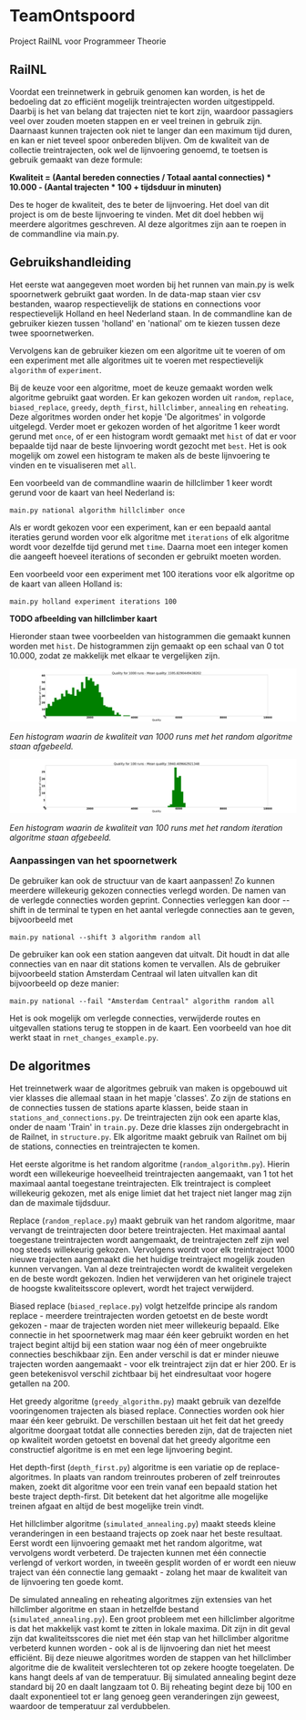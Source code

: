 # TeamOntspoord
Project RailNL voor Programmeer Theorie

## RailNL

Voordat een treinnetwerk in gebruik genomen kan worden, is het de bedoeling dat zo efficiënt mogelijk treintrajecten worden uitgestippeld. Daarbij is het van belang dat trajecten niet te kort zijn, waardoor passagiers veel over zouden moeten stappen en er veel treinen in gebruik zijn. Daarnaast kunnen trajecten ook niet te langer dan een maximum tijd duren, en kan er niet teveel spoor onbereden blijven. Om de kwaliteit van de collectie treintrajecten, ook wel de lijnvoering genoemd, te toetsen is gebruik gemaakt van deze formule:

**Kwaliteit = (Aantal bereden connecties / Totaal aantal connecties) * 10.000 - (Aantal trajecten * 100 + tijdsduur in minuten)**

Des te hoger de kwaliteit, des te beter de lijnvoering. Het doel van dit project is om de beste lijnvoering te vinden. Met dit doel hebben wij meerdere algoritmes geschreven. Al deze algoritmes zijn aan te roepen in de commandline via main.py. 

## Gebruikshandleiding

Het eerste wat aangegeven moet worden bij het runnen van main.py is welk spoornetwerk gebruikt gaat worden. In de data-map staan vier csv bestanden, waarop respectievelijk de stations en connections voor respectievelijk Holland en heel Nederland staan. In de commandline kan de gebruiker kiezen tussen 'holland' en 'national' om te kiezen tussen deze twee spoornetwerken.

Vervolgens kan de gebruiker kiezen om een algoritme uit te voeren of om een experiment met alle algoritmes uit te voeren met respectievelijk `algorithm` of `experiment`.

Bij de keuze voor een algoritme, moet de keuze gemaakt worden welk algoritme gebruikt gaat worden. Er kan gekozen worden uit `random`, `replace`, `biased_replace`, `greedy`, `depth_first`, `hillclimber`, `annealing` en `reheating`. Deze algoritmes worden onder het kopje 'De algoritmes' in volgorde uitgelegd. Verder moet er gekozen worden of het algoritme 1 keer wordt gerund met `once`, of er een histogram wordt gemaakt met `hist` of dat er voor bepaalde tijd naar de beste lijnvoering wordt gezocht met `best`. Het is ook mogelijk om zowel een histogram te maken als de beste lijnvoering te vinden en te visualiseren met `all`. 

Een voorbeeld van de commandline waarin de hillclimber 1 keer wordt gerund voor de kaart van heel Nederland is: 
```
main.py national algorithm hillclimber once
```

Als er wordt gekozen voor een experiment, kan er een bepaald aantal iteraties gerund worden voor elk algoritme met `iterations` of elk algoritme wordt voor dezelfde tijd gerund met `time`. Daarna moet een integer komen die aangeeft hoeveel iterations of seconden er gebruikt moeten worden.

Een voorbeeld voor een experiment met 100 iterations voor elk algoritme op de kaart van alleen Holland is: 
```
main.py holland experiment iterations 100
```

**TODO afbeelding van hillclimber kaart**

Hieronder staan twee voorbeelden van histogrammen die gemaakt kunnen worden met `hist`. De histogrammen zijn gemaakt op een schaal van 0 tot 10.000, zodat ze makkelijk met elkaar te vergelijken zijn.

![Histogram van Random](docs/random_long_hist.png "Random_Hist")

*Een histogram waarin de kwaliteit van 1000 runs met het random algoritme staan afgebeeld.*

![Histogram van Random Replace](docs/random_iteration_1000.png "Random_Replace_Hist")

*Een histogram waarin de kwaliteit van 100 runs met het random iteration algoritme staan afgebeeld.*


### Aanpassingen van het spoornetwerk

De gebruiker kan ook de structuur van de kaart aanpassen! Zo kunnen meerdere willekeurig gekozen connecties verlegd worden. De namen van de verlegde connecties worden geprint. Connecties verleggen kan door --shift in de terminal te typen en het aantal verlegde connecties aan te geven, bijvoorbeeld met 
```
main.py national --shift 3 algorithm random all
```

De gebruiker kan ook een station aangeven dat uitvalt. Dit houdt in dat alle connecties van en naar dit stations komen te vervallen. Als de gebruiker bijvoorbeeld station Amsterdam Centraal wil laten uitvallen kan dit bijvoorbeeld op deze manier:
```
main.py national --fail "Amsterdam Centraal" algorithm random all
``` 

Het is ook mogelijk om verlegde connecties, verwijderde routes en uitgevallen stations terug te stoppen in de kaart. Een voorbeeld van hoe dit werkt staat in `rnet_changes_example.py`. 

## De algoritmes

Het treinnetwerk waar de algoritmes gebruik van maken is opgebouwd uit vier klasses die allemaal staan in het mapje 'classes'. Zo zijn de stations en de connecties tussen de stations aparte klassen, beide staan in `stations_and_connections.py`. De treintrajecten zijn ook een aparte klas, onder de naam 'Train' in `train.py`. Deze drie klasses zijn ondergebracht in de Railnet, in `structure.py`. Elk algoritme maakt gebruik van Railnet om bij de stations, connecties en treintrajecten te komen.

Het eerste algoritme is het random algoritme (`random_algorithm.py`). Hierin wordt een willekeurige hoeveelheid treintrajecten aangemaakt, van 1 tot het maximaal aantal toegestane treintrajecten. Elk treintraject is compleet willekeurig gekozen, met als enige limiet dat het traject niet langer mag zijn dan de maximale tijdsduur. 

Replace (`random_replace.py`) maakt gebruik van het random algoritme, maar vervangt de treintrajecten door betere treintrajecten. Het maximaal aantal toegestane treintrajecten wordt aangemaakt, de treintrajecten zelf zijn wel nog steeds willekeurig gekozen. Vervolgens wordt voor elk treintraject 1000 nieuwe trajecten aangemaakt die het huidige treintraject mogelijk zouden kunnen vervangen. Van al deze treintrajecten wordt de kwaliteit vergeleken en de beste wordt gekozen. Indien het verwijderen van het originele traject de hoogste kwaliteitsscore oplevert, wordt het traject verwijderd. 

Biased replace (`biased_replace.py`) volgt hetzelfde principe als random replace - meerdere treintrajecten worden getoetst en de beste wordt gekozen - maar de trajecten worden niet meer willekeurig bepaald. Elke connectie in het spoornetwerk mag maar één keer gebruikt worden en het traject begint altijd bij een station waar nog één of meer ongebruikte connecties beschikbaar zijn. Een ander verschil is dat er minder nieuwe trajecten worden aangemaakt - voor elk treintraject zijn dat er hier 200. Er is geen betekenisvol verschil zichtbaar bij het eindresultaat voor hogere getallen na 200.

Het greedy algoritme (`greedy_algorithm.py`) maakt gebruik van dezelfde vooringenomen trajecten als biased replace. Connecties worden ook hier maar één keer gebruikt. De verschillen bestaan uit het feit dat het greedy algoritme doorgaat totdat alle connecties bereden zijn, dat de trajecten niet op kwaliteit worden getoetst en bovenal dat het greedy algoritme een constructief algoritme is en met een lege lijnvoering begint.

Het depth-first (`depth_first.py`) algoritme is een variatie op de replace-algoritmes. In plaats van random treinroutes proberen of zelf treinroutes maken, zoekt dit algoritme voor een trein vanaf een bepaald station het beste traject depth-first. Dit betekent dat het algoritme alle mogelijke treinen afgaat en altijd de best mogelijke trein vindt.

Het hillclimber algoritme (`simulated_annealing.py`) maakt steeds kleine veranderingen in een bestaand trajects op zoek naar het beste resultaat. Eerst wordt een lijnvoering gemaakt met het random algoritme, wat vervolgens wordt verbeterd. De trajecten kunnen met één connectie verlengd of verkort worden, in tweeën gesplit worden of er wordt een nieuw traject van één connectie lang gemaakt - zolang het maar de kwaliteit van de lijnvoering ten goede komt.

De simulated annealing en reheating algoritmes zijn extensies van het hillclimber algoritme en staan in hetzelfde bestand (`simulated_annealing.py`). Een groot probleem met een hillclimber algoritme is dat het makkelijk vast komt te zitten in lokale maxima. Dit zijn in dit geval zijn dat kwaliteitsscores die niet met één stap van het hillclimber algoritme verbeterd kunnen worden - ook al is de lijnvoering dan niet het meest efficiënt. Bij deze nieuwe algoritmes worden de stappen van het hillclimber algoritme die de kwaliteit verslechteren tot op zekere hoogte toegelaten. De kans hangt deels af van de temperatuur. Bij simulated annealing begint deze standard bij 20 en daalt langzaam tot 0. Bij reheating begint deze bij 100 en daalt exponentieel tot er lang genoeg geen veranderingen zijn geweest, waardoor de temperatuur zal verdubbelen.
